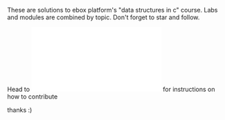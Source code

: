 These are solutions to ebox platform's "data structures in c" course. Labs and modules are combined by topic. Don't forget to star and follow.

Head to ![](/CONTRIBUTING.md) for instructions on how to contribute

thanks :)
